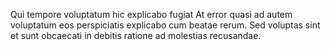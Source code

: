 Qui tempore voluptatum hic explicabo fugiat At error quasi ad autem voluptatum eos perspiciatis explicabo cum beatae rerum. Sed voluptas sint et sunt obcaecati in debitis ratione ad molestias recusandae.